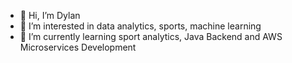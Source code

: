 - 👋 Hi, I’m Dylan
- 👀 I’m interested in data analytics, sports, machine learning
- 🌱 I’m currently learning sport analytics, Java Backend and AWS Microservices Development

<!---
cx-duan/cx-duan is a ✨ special ✨ repository because its `README.md` (this file) appears on your GitHub profile.
You can click the Preview link to take a look at your changes.
--->
